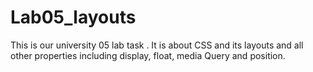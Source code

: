 # Lab05_layouts
This is our university 05 lab task . It is about CSS and its layouts and all other properties including display, float, media Query and position.
